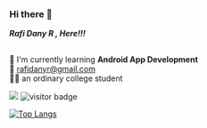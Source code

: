 ### Hi there 👋

***Rafi Dany R , Here!!!***
##
:seedling: I'm currently learning **Android App Development** \
:email: rafidanyr@gmail.com \
:student: an ordinary college student

![](https://komarev.com/ghpvc/?username=RadRasyad&color=blue)  ![visitor badge](https://visitor-badge.glitch.me/badge?page_id=radrasyad.visitor-badge)

[![Top Langs](https://github-readme-stats.vercel.app/api/top-langs/?username=RadRasyad&layout=compact)](https://github.com/RadRasyad)
